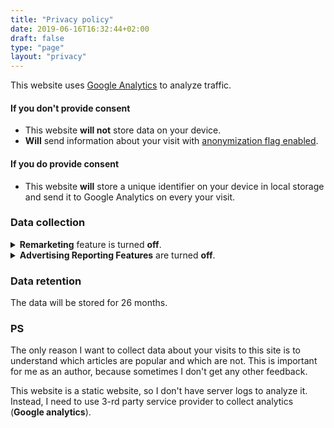 ```yaml
---
title: "Privacy policy"
date: 2019-06-16T16:32:44+02:00
draft: false
type: "page"
layout: "privacy"
---
```


This website uses [Google Analytics](https://www.google.de/analytics/terms/us.html) to analyze traffic.

#### If you don't provide consent

- This website **will not** store data on your device.
- **Will** send information about your visit with [anonymization flag enabled](https://support.google.com/analytics/answer/2763052?hl=en).

#### If you do provide consent

- This website **will** store a unique identifier on your device in local storage and send it to Google Analytics on every your visit.

### Data collection

<details>
  <summary><b>Remarketing</b> feature is turned <b>off</b>.</summary>
  Enables data collection for Display and Search Remarketing. This includes data from Google's signed-in users who have chosen to enable Google to associate their web and app browsing history with their Google account, and to use such information from their Google account to personalize ads. Google Analytics temporarily joins these identifiers to your Google Analytics data in order to support your audiences. When you enable this setting, you must adhere to the Google Analytics Advertising Features Policy, including rules around sensitive categories and the necessary privacy disclosures to your end users about the data you collect and share with Google.
</details>
<details>
  <summary><b>Advertising Reporting Features</b> are turned <b>off</b>.</summary>
  Enables Advertising Reporting features like Audience Demographics and Interests Reporting, Campaign Manager reporting, Display & Video 360 reporting, and Google Display Network Impression Reporting that help you better understand your users.
</details>

### Data retention

The data will be stored for 26 months.

### PS

The only reason I want to collect data about your visits to this site is to understand which articles are popular and which are not. This is important for me as an author, because sometimes I don't get any other feedback.

This website is a static website, so I don't have server logs to analyze it. Instead, I need to use 3-rd party service provider to collect analytics (**Google analytics**).
